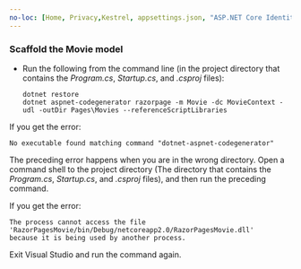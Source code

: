 ```yaml
---
no-loc: [Home, Privacy,Kestrel, appsettings.json, "ASP.NET Core Identity", cookie, Cookie, Blazor, "Blazor Server", "Blazor WebAssembly", "Identity", "Let's Encrypt", Razor, SignalR]
---
```

<a name="scaffold"></a>

### Scaffold the Movie model

* Run the following from the command line (in the project directory that contains the *Program.cs*, *Startup.cs*, and *.csproj* files):

  ```dotnetcli
  dotnet restore
  dotnet aspnet-codegenerator razorpage -m Movie -dc MovieContext -udl -outDir Pages\Movies --referenceScriptLibraries
  ```

If you get the error:

  ```
  No executable found matching command "dotnet-aspnet-codegenerator"
  ```

The preceding error happens when you are in the wrong directory. Open a command shell to the project directory (The directory that contains the *Program.cs*, *Startup.cs*, and *.csproj* files), and then run the preceding command.

If you get the error:

  ```
  The process cannot access the file
 'RazorPagesMovie/bin/Debug/netcoreapp2.0/RazorPagesMovie.dll'
  because it is being used by another process.
  ```

Exit Visual Studio and run the command again.
